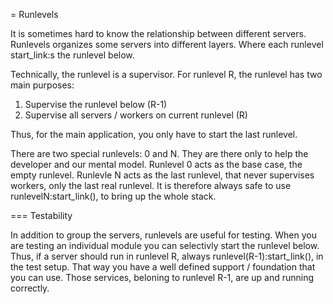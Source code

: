 = Runlevels

It is sometimes hard to know the relationship between different servers.
Runlevels organizes some servers into different layers.
Where each runlevel start_link:s the runlevel below.

Technically, the runlevel is a supervisor.
For runlevel R, the runlevel has two main purposes:

1. Supervise the runlevel below (R-1)
2. Supervise all servers / workers on current runlevel (R)

Thus, for the main application, you only have to start the last runlevel.

There are two special runlevels: 0 and N.
They are there only to help the developer and our mental model.
Runlevel 0 acts as the base case, the empty runlevel.
Runlevle N acts as the last runlevel, that never supervises workers, only the last real runlevel.
It is therefore always safe to use runlevelN:start_link(), to bring up the whole stack.

=== Testability

In addition to group the servers, runlevels are useful for testing.
When you are testing an individual module you can selectivly start the runlevel below.
Thus, if a server should run in runlevel R, always runlevel(R-1):start_link(), in the test setup.
That way you have a well defined support / foundation that you can use.
Those services, beloning to runlevel R-1, are up and running correctly.
